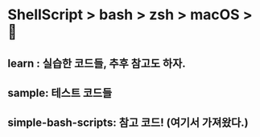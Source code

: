 # ShellScript > bash > zsh > macOS > 🤡

## learn : 실습한 코드들, 추후 참고도 하자.
## sample: 테스트 코드들
## simple-bash-scripts: 참고 코드! (여기서 가져왔다.)
